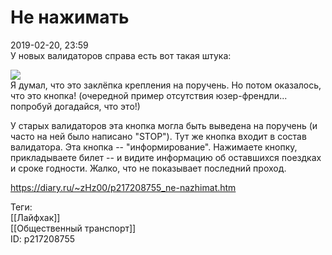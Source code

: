 Не нажимать
============

   
 2019-02-20, 23:59   
  У новых валидаторов справа есть вот такая штука:   
   
   [![](https://i.imgur.com/WypIeTfl.jpg)](https://i.imgur.com/WypIeTf.jpg)     
 Я думал, что это заклёпка крепления на поручень. Но потом оказалось, что это кнопка! (очередной пример отсутствия юзер-френдли... попробуй догадайся, что это!)   
   
 У старых валидаторов эта кнопка могла быть выведена на поручень (и часто на ней было написано "STOP"). Тут же кнопка входит в состав валидатора. Эта кнопка -- "информирование". Нажимаете кнопку, прикладываете билет -- и видите информацию об оставшихся поездках и сроке годности. Жалко, что не показывает последний проход.   
    
 <https://diary.ru/~zHz00/p217208755_ne-nazhimat.htm>   
   
 Теги:   
 [[Лайфхак]]   
 [[Общественный транспорт]]   
 ID: p217208755